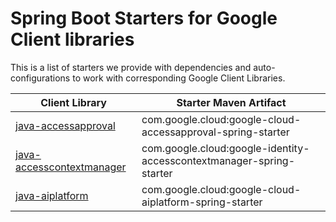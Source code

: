 # Spring Boot Starters for Google Client libraries

This is a list of starters we provide with dependencies and auto-configurations to work with corresponding Google Client Libraries.

| Client Library | Starter Maven Artifact |
|----------------| -----------------------|
|[java-accessapproval](https://github.com/googleapis/google-cloud-java/blob/v1.3.0/java-accessapproval/README.md)|com.google.cloud:google-cloud-accessapproval-spring-starter|
|[java-accesscontextmanager](https://github.com/googleapis/google-cloud-java/blob/v1.3.0/java-accesscontextmanager/README.md)|com.google.cloud:google-identity-accesscontextmanager-spring-starter|
|[java-aiplatform](https://github.com/googleapis/google-cloud-java/blob/v1.3.0/java-aiplatform/README.md)|com.google.cloud:google-cloud-aiplatform-spring-starter|
